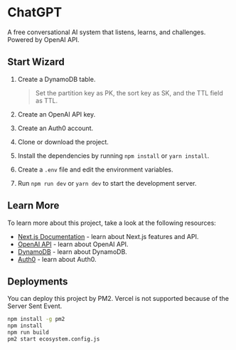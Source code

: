 # ChatGPT

A free conversational AI system that listens, learns, and challenges. Powered by OpenAI API.

## Start Wizard

1. Create a DynamoDB table. 
   
   > Set the partition key as PK, the sort key as SK, and the TTL field as TTL.

2. Create an OpenAI API key.
3. Create an Auth0 account.
4. Clone or download the project. 
5. Install the dependencies by running `npm install` or `yarn install`. 
6. Create a `.env` file and edit the environment variables. 
7. Run `npm run dev` or `yarn dev` to start the development server.

## Learn More

To learn more about this project, take a look at the following resources:

- [Next.js Documentation](https://nextjs.org/docs) - learn about Next.js features and API.
- [OpenAI API](https://beta.openai.com/docs/api-reference/introduction) - learn about OpenAI API.
- [DynamoDB](https://docs.aws.amazon.com/amazondynamodb/latest/developerguide/Introduction.html) - learn about DynamoDB.
- [Auth0](https://auth0.com/docs) - learn about Auth0.

## Deployments

You can deploy this project by PM2. Vercel is not supported because of the Server Sent Event.

```bash
npm install -g pm2
npm install
npm run build
pm2 start ecosystem.config.js
```